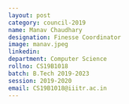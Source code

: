 ```yaml
---
layout: post
category: council-2019
name: Manav Chaudhary
designation: Finesse Coordinator
image: manav.jpeg
linkedin:
department: Computer Science
rollno: CS19B1018
batch: B.Tech 2019-2023
session: 2019-2020
email: CS19B1018@iiitr.ac.in
---
```

